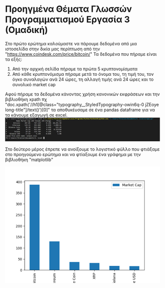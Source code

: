 # Προηγμένα Θέματα Γλωσσών Προγραμματισμού Εργασία 3 (Ομαδική)
Στο πρώτο ερώτημα καλούμαστε να πάρουμε δεδομένα από μια ιστοσελίδα στην δικία μας περίπτωση από την "https://www.coindesk.com/price/bitcoin/"
Τα δεδομένα που πήραμε είναι τα εξής: 
 1) Από την αρχική σελίδα πήραμε τα πρώτα 5 κρυπτονομίσματα 
 2) Από κάθε κρυπτονόμισμα πήραμε μετά το όνομα του, τη τιμή του, τον όγκο συναλαγών ανά 24 ώρες, τη αλλαγή τιμής ανά 24 ώρες και το συνολικό market cap

Αφού πήραμε τα δεδομένα κάνοντας χρήση κανονικών εκφράσεων και την βιβλιοθήκη xpath 
πχ "doc.xpath('//h1[@class="typography__StyledTypography-owin6q-0 jZEoye long-title"]/text()')[0]" 
τα αποθυκέυσαμε σε ένα pandas dataframe για να τα κάνουμε εξαγωγή σε excel.
![alt text](https://github.com/antonioslampros/5.-icsd/blob/master/1.png)

Στο δεύτερο μέρος έπρεπε να ανοίξουμε το λογιστικό φύλλο που φτιάξαμε στο προηγούμενο ερώτημα και να φτίαξουμε ένα γράφημα με την βιβλιοθήκη "matplotlib"

![alt text](https://github.com/antonioslampros/5.-icsd/blob/master/plot.png)